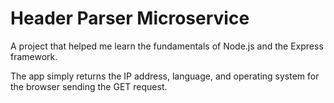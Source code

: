 # Header Parser Microservice

A project that helped me learn the fundamentals of Node.js and the Express framework.

The app simply returns the IP address, language, and operating system for the browser sending the GET request.
